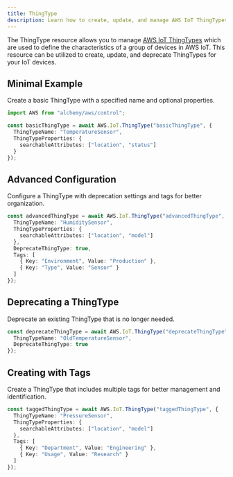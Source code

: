 ```yaml
---
title: ThingType
description: Learn how to create, update, and manage AWS IoT ThingTypes using Alchemy Cloud Control.
---
```



The ThingType resource allows you to manage [AWS IoT ThingTypes](https://docs.aws.amazon.com/iot/latest/userguide/) which are used to define the characteristics of a group of devices in AWS IoT. This resource can be utilized to create, update, and deprecate ThingTypes for your IoT devices.

## Minimal Example

Create a basic ThingType with a specified name and optional properties.

```ts
import AWS from "alchemy/aws/control";

const basicThingType = await AWS.IoT.ThingType("basicThingType", {
  ThingTypeName: "TemperatureSensor",
  ThingTypeProperties: {
    searchableAttributes: ["location", "status"]
  }
});
```

## Advanced Configuration

Configure a ThingType with deprecation settings and tags for better organization.

```ts
const advancedThingType = await AWS.IoT.ThingType("advancedThingType", {
  ThingTypeName: "HumiditySensor",
  ThingTypeProperties: {
    searchableAttributes: ["location", "model"]
  },
  DeprecateThingType: true,
  Tags: [
    { Key: "Environment", Value: "Production" },
    { Key: "Type", Value: "Sensor" }
  ]
});
```

## Deprecating a ThingType

Deprecate an existing ThingType that is no longer needed.

```ts
const deprecateThingType = await AWS.IoT.ThingType("deprecateThingType", {
  ThingTypeName: "OldTemperatureSensor",
  DeprecateThingType: true
});
```

## Creating with Tags

Create a ThingType that includes multiple tags for better management and identification.

```ts
const taggedThingType = await AWS.IoT.ThingType("taggedThingType", {
  ThingTypeName: "PressureSensor",
  ThingTypeProperties: {
    searchableAttributes: ["location", "model"]
  },
  Tags: [
    { Key: "Department", Value: "Engineering" },
    { Key: "Usage", Value: "Research" }
  ]
});
```
